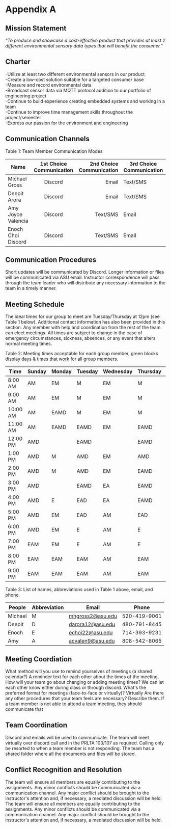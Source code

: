 # Appendix A


## Mission Statement 
_“To produce and showcase a cost-effective product that provides at least 2 different environmental sensory data types that will benefit the consumer.”_


## Charter 

-Utilize at least two different environmental sensors in our product <br>
-Create a low-cost solution suitable for a targeted consumer base <br>
-Measure and record environmental data<br>
-Broadcast sensor data via MQTT protocol addition to our portfolio of engineering project<br>
-Continue to build experience creating embedded systems and working in a team <br>
-Continue to improve time management skills throughout the project/semester <br>
-Express our passion for the environment and engineering <br>

## Communication Channels 

Table 1: Team Member Communication Modes

|Name               |1st Choice Communication |2nd Choice Communication|3rd Choice Communication|
|-------------------|:-----------------------:|-----------------------:|------------------------|
|Michael Gross      |Discord                  |Email                   |Text/SMS                |
|Deepit Arora       |Discord                  |Email                   |Text/SMS                |
|Amy Joyce Valencia |Discord                  |Text/SMS                |Email                   |
|Enoch Choi Discord |Discord                  |Text/SMS                |Email                   |


## Communication Procedures
Short updates will be communicated by Discord. Longer information or files will be communicated via ASU email. Instructor correspondence will pass through the team leader who will distribute any necessary information to the team in a timely manner.

## Meeting Schedule 

The ideal times for our group to meet are Tuesday/Thursday at 12pm (see Table 1 below). Additional contact information has also been provided in this section. Any member with help and coordination from the rest of the team can elect meetings. All times are subject to change in the case of emergency circumstances, sickness, absences, or any event that alters normal meeting times.

Table 2: Meeting times acceptable for each group member, green blocks display days & times that work for all group members.

| Time   | Sunday | Monday | Tuesday | Wednesday | Thursday | Friday | Saturday |
|--------|--------|--------|---------|-----------|----------|--------|----------|
|8:00 AM |AM      |EM      |M        |EM         |M         |M       |M         |
|9:00 AM |AM      |EM      |M        |EM         |M         |M       |M         |
|10:00 AM|AM      |EAMD    |M        |EM         |M         |M       |M         |
|11:00 AM|AM      |EAMD    |EAMD     |EM         |EAMD      |M       |M         |
|12:00 PM|AMD     |        |EAMD     |           |EAMD      |M       |M         | 
|1:00 PM |AMD     |M       |AMD      |EM         |AMD       |M       |M         |
|2:00 PM |AMD     |M       |AMD      |EM         |EAMD      |M       |MD        |
|3:00 PM |AMD     |        |EAMD     |EA         |EAMD      |M       |MD        |
|4:00 PM |AMD     |E       |EAD      |EA         |EAMD      |M       |MD        |
|5:00 PM |AMD     |EM      |EAD      |AM         |EAD       |M       |M         |
|6:00 PM |AMD     |EM      |E        |AM         |E         |AM      |AM        |
|7:00 PM |EAM     |EM      |E        |AM         |E         |EAM     |EAM       |
|8:00 PM |EAM     |EAM     |EAM      |AM         |EAM       |EAM     |EAM       |
|9:00 PM |EAM     |EAM     |EAM      |AM         |EAM       |EAM     |EAM       |


Table 3: List of names, abbreviations used in Table 1 above, email, and phone. 

|People |Abbreviation| Email          | Phone       |
|-------|------------|----------------|-------------| 
|Michael|M           |mhgross2@asu.edu|520-419-9061 |
|Deepit |D           |darora12@asu.edu|480-791-8445 |
|Enoch  |E           |echoi22@asu.edu |714-393-9231 |
|Amy    |A           |acvalen9@asu.edu|808-542-8065 |

## Meeting Coordiation

What method will you use to remind yourselves of meetings (a shared calendar?) 
    A reminder text for each other about the times of the meeting.
How will your team go about changing or adding meeting times? 
    We can let each other know either during class or through discord.
What's the preferred format for meetings (face-to-face or virtually)?
    Virtually 
Are there any other procedures that your team feels are necessary? Describe them. 
    If a team member is not able to attend a team meeting, they should communicate that 


## Team Coordination 

Discord and emails will be used to communicate. The team will meet virtually over discord call and in the PRLTA 103/107 as required. Calling only be resorted to when a team member is not responding. The team has a shared folder where all the documents and files will be stored.

## Conflict Recognition and Resolution

The team will ensure all members are equally contributing to the assignments. Any minor conflicts should be communicated via a communication channel. Any major conflict should be brought to the instructor's attention and, if necessary, a mediated discussion will be held.
The team will ensure all members are equally contributing to the assignments. Any minor conflicts should be communicated via a communication channel. Any major conflict should be brought to the instructor's attention and, if necessary, a mediated discussion will be held.


